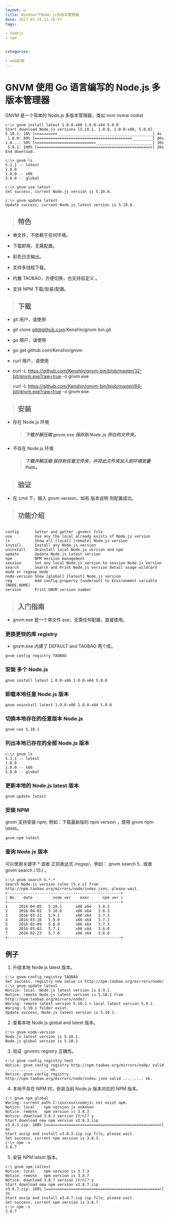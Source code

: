 ```yaml
---
layout: w
title: Windows下Node.js多版本管理器
date: 2017-07-31 11:16:57
tags: 

- nodejs
- npm


categories: 

- web前端 
---
```

# GNVM 使用 Go 语言编写的 Node.js 多版本管理器

GNVM 是一个简单的 Node.js 多版本管理器，类似 nvm nvmw nodist 


```
c:\> gnvm install latest 1.0.0-x86 1.0.0-x64 5.0.0
Start download Node.js versions [5.10.1, 1.0.0, 1.0.0-x86, 5.0.0].
5.10.1: 18% [=========>__________________________________________] 4s
 1.0.0: 80% [==========================================>_________] 40s
1.0...: 50% [==========================>_________________________] 30s
 5.0.1: 100% [==================================================>] 20s
End download.

c:\> gnvm ls
5.1.1 -- latest
1.0.0
1.0.0 -- x86
5.0.0 -- global

c:\> gnvm use latest
Set success, current Node.js version is 5.10.0.

c:\> gnvm update latest
Update success, current Node.js latest version is 5.10.0.
```



> ## 特色


- 单文件，不依赖于任何环境。

- 下载即用，无需配置。

- 彩色日志输出。

- 支持多线程下载。

- 内置 TAOBAO，方便切换，也支持自定义 。

- 支持 NPM 下载/安装/配置。





> ## 下载

- git 用户，请使用
- 
  git clone git@github.com:Kenshin/gnvm-bin.git
  
- go 用户，请使用
- 
  go get github.com/Kenshin/gnvm
  


- curl 用户，请使用
- 
  curl -L https://github.com/Kenshin/gnvm-bin/blob/master/32-bit/gnvm.exe?raw=true -o gnvm.exe

    curl -L https://github.com/Kenshin/gnvm-bin/blob/master/64-bit/gnvm.exe?raw=true -o gnvm.exe
    
    
> ## 安装

- 存在 Node.js 环境
 
    > ##### 下载并解压缩 gnvm.exe 保存到 Node.js 所在的文件夹。


- 不存在 Node.js 环境

    > ##### 下载并解压缩 保存到任意文件夹，并将此文件夹加入到环境变量 Path。  
    
> ## 验证

- 在 cmd 下，输入 gnvm version，如有 版本说明 则配置成功。

    
> ## 功能介绍


```

config       Setter and getter .gnvmrc file
use          Use any the local already exists of Node.js version
ls           Show all [local] [remote] Node.js version
install      Install any Node.js version
uninstall    Uninstall local Node.js version and npm
update       Update Node.js latest version
npm          NPM version management
session      Set any local Node.js version to session Node.js version
search       Search and Print Node.js version detail usage wildcard mode or regexp mode
node-version Show [global] [latest] Node.js version
reg          Add config property [noderoot] to Environment variable [NODE_HOME]
version      Print GNVM version number

```


> ## 入门指南

- gnvm.exe 是一个单文件 exe，无需任何配置，直接使用。


### 更换更快的库 registry

- gnvm.exe 内建了 DEFAULT and TAOBAO 两个库。


```
gnvm config registry TAOBAO

```


### 安装 多个 Node.js

```
gnvm install latest 1.0.0-x86 1.0.0-x64 5.0.0
```

### 卸载本地任意 Node.js 版本

```
gnvm uninstall latest 1.0.0-x86 1.0.0-x64 5.0.0
```


### 切换本地存在的任意版本 Node.js

```
gnvm use 5.10.1
```


### 列出本地已存在的全部 Node.js 版本

```
c:\> gnvm ls
5.1.1 -- latest
1.0.0
1.0.0 -- x86
5.0.0 -- global
```


### 更新本地的 Node.js latest 版本

```
gnvm update latest
```


### 安装 NPM

gnvm 支持安装 npm, 例如：下载最新版的 npm version ，使用 gnvm npm latest。

```
gnvm npm latest
```

### 查询 Node.js 版本
可以使用关键字 * 或者 正则表达式 /regxp/，例如： gnvm search 5.*.* 或者 gnvm search /.10./ 。

```
c:\> gnvm search 5.*.*
Search Node.js version rules [5.x.x] from http://npm.taobao.org/mirrors/node/index.json, please wait.
+--------------------------------------------------+
| No.   date         node ver    exec      npm ver |
+--------------------------------------------------+
1     2016-04-05   5.10.1      x86 x64   3.8.3
2     2016-04-01   5.10.0      x86 x64   3.8.3
3     2016-03-22   5.9.1       x86 x64   3.7.3
4     2016-03-16   5.9.0       x86 x64   3.7.3
5     2016-03-09   5.8.0       x86 x64   3.7.3
6     2016-03-02   5.7.1       x86 x64   3.6.0
7     2016-02-23   5.7.0       x86 x64   3.6.0
+--------------------------------------------------+
```

## 例子

1. 升级本地 Node.js latest 版本。

```
c:\> gnvm config registry TAOBAO
Set success, registry new value is http://npm.taobao.org/mirrors/node/
c:\> gnvm update latest
Notice: local  Node.js latest version is 5.9.1.
Notice: remote Node.js latest version is 5.10.1 from http://npm.taobao.org/mirrors/node/.
Waring: remote latest version 5.10.1 > local latest version 5.9.1.
Waring: 5.10.1 folder exist.
Update success, Node.js latest version is 5.10.1.
```
2. 查看本地 Node.js global and latest 版本。

```
c:\> gnvm node-version
Node.js latest version is 5.10.1.
Node.js global version is 5.10.1
```
3. 验证 .gnvmrc registry 正确性。

```
c:\> gnvm config registry test
Notice: gnvm config registry http://npm.taobao.org/mirrors/node/ valid ................... ok.
Notice: gnvm config registry http://npm.taobao.org/mirrors/node/index.json valid ......... ok.
```
4. 本地不存在 NPM 时，安装当前 Node.js 版本对应的 NPM 版本。

```
c:\ gnvm npm global
Waring: current path C:\xxx\xxx\nodejs\ not exist npm.
Notice: local    npm version is unknown
Notice: remote   npm version is 3.8.3
Notice: download 3.8.3 version [Y/n]? y
Start download new npm version v3.8.3.zip
v3.8.3.zip: 100% [==================================================>] 4s
Start unzip and install v3.8.3.zip zip file, please wait.
Set success, current npm version is 3.8.3.
c:\> npm -v
3.8.7
```
5. 安装 NPM latest 版本。

```
c:\ gnvm npm laltest
Notice: local    npm version is 3.7.3
Notice: remote   npm version is 3.8.7
Notice: download 3.8.7 version [Y/n]? y
Start download new npm version v3.8.7.zip
v3.8.7.zip: 100% [==================================================>] 3s
Start unzip and install v3.8.7.zip zip file, please wait.
Set success, current npm version is 3.8.7.
c:\> npm -v
3.8.7
```









    

